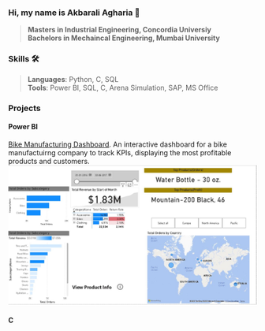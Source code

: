 ### Hi, my name is Akbarali Agharia 👋
>**Masters in Industrial Engineering, Concordia Universiy**  
>**Bachelors in Mechaincal Engineering, Mumbai University**

### Skills 🛠️
> **Languages**: Python, C, SQL  
> **Tools**: Power BI, SQL, C, Arena Simulation, SAP, MS Office

### Projects 

#### Power BI
[Bike Manufacturing Dashboard](https://github.com/akbarali2/PowerBI). An interactive dashboard for a bike manufactuirng company to track KPIs, displaying the most profitable products and customers.
![Dashboard](https://github.com/akbarali2/PowerBI/blob/main/dahboard.jpg)




#### C 











<!--
**akbarali2/akbarali2** is a ✨ _special_ ✨ repository because its `README.md` (this file) appears on your GitHub profile.

Here are some ideas to get you started:

- 🔭 I’m currently working on ...
- 🌱 I’m currently learning ...
- 👯 I’m looking to collaborate on ...
- 🤔 I’m looking for help with ...
- 💬 Ask me about ...
- 📫 How to reach me: ...
- 😄 Pronouns: ...
- ⚡ Fun fact: ...
-->
